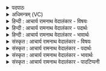 <details><summary>पदपाठः</summary>

इ꣡ष꣢꣯म्। तो꣣का꣡य꣢। नः꣣। द꣡ध꣢꣯त्। अ꣣स्म꣢भ्य꣢म्। सो꣣म। विश्व꣡तः꣢। आ। प꣣वस्व। सहस्रि꣡ण꣢म्। ९९६।
</details>

<details><summary>अधिमन्त्रम् (VC)</summary>

- पवमानः सोमः
- भृगुर्वारुणिर्जमदग्निर्भार्गवो वा
- गायत्री
- षड्जः
</details>

<details><summary>हिन्दी : आचार्य रामनाथ वेदालंकार - विषयः</summary>

अब परमेश्वर से प्रार्थना करते हैं।
</details>

<details><summary>हिन्दी : आचार्य रामनाथ वेदालंकार - पदार्थः</summary>

पदार्थान्वयभाषाः -  हे(सोम)परमैश्वर्यशालिन् जगदीश्वर!आप(नः)हमारे(तोकाय)सन्तान के लिए और(अस्मभ्यम्)हमारे लिए(विश्वतः)सब ओर से(इषम्)अन्न तथा विज्ञान(दधत्)प्रदान करते हुए(सहस्रिणम्)हजार संख्यावाले आन्तरिक तथा बाह्य ऐश्वर्य को(आ पवस्व)प्राप्त कराइये ॥३॥
</details>

<details><summary>हिन्दी : आचार्य रामनाथ वेदालंकार - भावार्थः</summary>

भावार्थभाषाः -  परमेश्वर के ध्यान से बल पाकर मनुष्य सारे विशाल दिव्य एवं भौतिक ऐश्वर्य को पा सकता है ॥३॥
</details>

<details><summary>संस्कृत : आचार्य रामनाथ वेदालंकार - विषयः</summary>

अथ परमेश्वरः प्रार्थ्यते।
</details>

<details><summary>संस्कृत : आचार्य रामनाथ वेदालंकार - पदार्थः</summary>

पदार्थान्वयभाषाः -  हे(सोम)परमैश्वर्यशालिन् जगदीश्वर!त्वम्(नः)अस्माकम्(तोकाय)सन्तानाय(अस्मभ्यम्)अस्मदर्थं च(विश्वतः)सर्वतः(इषम्)अन्नं विज्ञानं च(दधत्)प्रयच्छन् सन्(सहस्रिणम्)सहस्रसंख्याकम् आन्तरं बाह्यं च ऐश्वर्यम्(आ पवस्व)आ प्रापय ॥३॥
</details>

<details><summary>संस्कृत : आचार्य रामनाथ वेदालंकार - भावार्थः</summary>

भावार्थभाषाः -  परमेश्वरस्य ध्यानेन बलं प्राप्य मनुष्यः सर्वमपि दिव्यं भौतिकं चैश्वर्यं लब्धुं शक्नोति ॥३॥
</details>

<details><summary>संस्कृत : आचार्य रामनाथ वेदालंकार - पादटिप्पनी</summary>

टिप्पणी:   १.ऋ० ९।६५।२१।
</details>